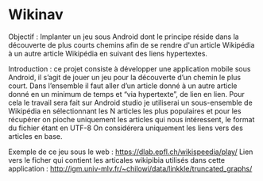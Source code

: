 # Wikinav
Objectif : Implanter un jeu sous Android dont le principe réside dans la découverte de plus courts chemins afin de se rendre d'un article Wikipédia à un autre article Wikipédia en suivant des liens hypertextes.

Introduction :
       ce projet consiste à développer une application mobile sous Android, il s’agit de jouer un jeu pour la
découverte d’un chemin le plus court. Dans l’ensemble il faut aller d’un article donné à un autre article donné
en un minimum de temps et “via hypertexte”, de lien en lien. Pour cela le travail sera fait sur Android studio
je utiliserai un sous-ensemble de Wikipédia en sélectionnant les N articles les plus populaires et pour les
récupérer on pioche uniquement les articles qui nous intéressent, le format du fichier étant en UTF-8 On
considérera uniquement les liens vers des articles en base.


Exemple de ce jeu sous le web :  https://dlab.epfl.ch/wikispeedia/play/
Lien vers le ficher qui contient les articales wikipibia utilisés dans cette application : http://igm.univ-mlv.fr/~chilowi/data/linkkle/truncated_graphs/
